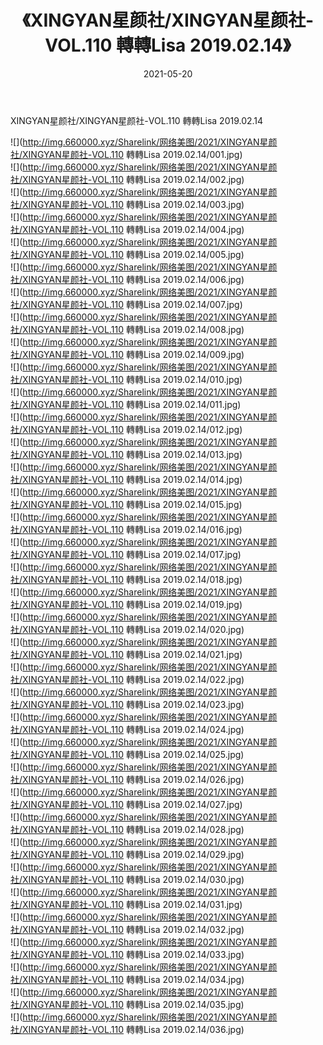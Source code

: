 ﻿---
layout: post
title:  《XINGYAN星颜社/XINGYAN星颜社-VOL.110 轉轉Lisa 2019.02.14》
date:   2021-05-20
img: http://img.660000.xyz/Sharelink/网络美图/2021/XINGYAN星颜社/XINGYAN星颜社-VOL.110 轉轉Lisa 2019.02.14/000.jpg
categories: [美女, 清纯, 唯美]
---

XINGYAN星颜社/XINGYAN星颜社-VOL.110 轉轉Lisa 2019.02.14

 ![](http://img.660000.xyz/Sharelink/网络美图/2021/XINGYAN星颜社/XINGYAN星颜社-VOL.110 轉轉Lisa 2019.02.14/001.jpg) <br>![](http://img.660000.xyz/Sharelink/网络美图/2021/XINGYAN星颜社/XINGYAN星颜社-VOL.110 轉轉Lisa 2019.02.14/002.jpg) <br>![](http://img.660000.xyz/Sharelink/网络美图/2021/XINGYAN星颜社/XINGYAN星颜社-VOL.110 轉轉Lisa 2019.02.14/003.jpg) <br>![](http://img.660000.xyz/Sharelink/网络美图/2021/XINGYAN星颜社/XINGYAN星颜社-VOL.110 轉轉Lisa 2019.02.14/004.jpg) <br>![](http://img.660000.xyz/Sharelink/网络美图/2021/XINGYAN星颜社/XINGYAN星颜社-VOL.110 轉轉Lisa 2019.02.14/005.jpg) <br>![](http://img.660000.xyz/Sharelink/网络美图/2021/XINGYAN星颜社/XINGYAN星颜社-VOL.110 轉轉Lisa 2019.02.14/006.jpg) <br>![](http://img.660000.xyz/Sharelink/网络美图/2021/XINGYAN星颜社/XINGYAN星颜社-VOL.110 轉轉Lisa 2019.02.14/007.jpg) <br>![](http://img.660000.xyz/Sharelink/网络美图/2021/XINGYAN星颜社/XINGYAN星颜社-VOL.110 轉轉Lisa 2019.02.14/008.jpg) <br>![](http://img.660000.xyz/Sharelink/网络美图/2021/XINGYAN星颜社/XINGYAN星颜社-VOL.110 轉轉Lisa 2019.02.14/009.jpg) <br>![](http://img.660000.xyz/Sharelink/网络美图/2021/XINGYAN星颜社/XINGYAN星颜社-VOL.110 轉轉Lisa 2019.02.14/010.jpg) <br>![](http://img.660000.xyz/Sharelink/网络美图/2021/XINGYAN星颜社/XINGYAN星颜社-VOL.110 轉轉Lisa 2019.02.14/011.jpg) <br>![](http://img.660000.xyz/Sharelink/网络美图/2021/XINGYAN星颜社/XINGYAN星颜社-VOL.110 轉轉Lisa 2019.02.14/012.jpg) <br>![](http://img.660000.xyz/Sharelink/网络美图/2021/XINGYAN星颜社/XINGYAN星颜社-VOL.110 轉轉Lisa 2019.02.14/013.jpg) <br>![](http://img.660000.xyz/Sharelink/网络美图/2021/XINGYAN星颜社/XINGYAN星颜社-VOL.110 轉轉Lisa 2019.02.14/014.jpg) <br>![](http://img.660000.xyz/Sharelink/网络美图/2021/XINGYAN星颜社/XINGYAN星颜社-VOL.110 轉轉Lisa 2019.02.14/015.jpg) <br>![](http://img.660000.xyz/Sharelink/网络美图/2021/XINGYAN星颜社/XINGYAN星颜社-VOL.110 轉轉Lisa 2019.02.14/016.jpg) <br>![](http://img.660000.xyz/Sharelink/网络美图/2021/XINGYAN星颜社/XINGYAN星颜社-VOL.110 轉轉Lisa 2019.02.14/017.jpg) <br>![](http://img.660000.xyz/Sharelink/网络美图/2021/XINGYAN星颜社/XINGYAN星颜社-VOL.110 轉轉Lisa 2019.02.14/018.jpg) <br>![](http://img.660000.xyz/Sharelink/网络美图/2021/XINGYAN星颜社/XINGYAN星颜社-VOL.110 轉轉Lisa 2019.02.14/019.jpg) <br>![](http://img.660000.xyz/Sharelink/网络美图/2021/XINGYAN星颜社/XINGYAN星颜社-VOL.110 轉轉Lisa 2019.02.14/020.jpg) <br>![](http://img.660000.xyz/Sharelink/网络美图/2021/XINGYAN星颜社/XINGYAN星颜社-VOL.110 轉轉Lisa 2019.02.14/021.jpg) <br>![](http://img.660000.xyz/Sharelink/网络美图/2021/XINGYAN星颜社/XINGYAN星颜社-VOL.110 轉轉Lisa 2019.02.14/022.jpg) <br>![](http://img.660000.xyz/Sharelink/网络美图/2021/XINGYAN星颜社/XINGYAN星颜社-VOL.110 轉轉Lisa 2019.02.14/023.jpg) <br>![](http://img.660000.xyz/Sharelink/网络美图/2021/XINGYAN星颜社/XINGYAN星颜社-VOL.110 轉轉Lisa 2019.02.14/024.jpg) <br>![](http://img.660000.xyz/Sharelink/网络美图/2021/XINGYAN星颜社/XINGYAN星颜社-VOL.110 轉轉Lisa 2019.02.14/025.jpg) <br>![](http://img.660000.xyz/Sharelink/网络美图/2021/XINGYAN星颜社/XINGYAN星颜社-VOL.110 轉轉Lisa 2019.02.14/026.jpg) <br>![](http://img.660000.xyz/Sharelink/网络美图/2021/XINGYAN星颜社/XINGYAN星颜社-VOL.110 轉轉Lisa 2019.02.14/027.jpg) <br>![](http://img.660000.xyz/Sharelink/网络美图/2021/XINGYAN星颜社/XINGYAN星颜社-VOL.110 轉轉Lisa 2019.02.14/028.jpg) <br>![](http://img.660000.xyz/Sharelink/网络美图/2021/XINGYAN星颜社/XINGYAN星颜社-VOL.110 轉轉Lisa 2019.02.14/029.jpg) <br>![](http://img.660000.xyz/Sharelink/网络美图/2021/XINGYAN星颜社/XINGYAN星颜社-VOL.110 轉轉Lisa 2019.02.14/030.jpg) <br>![](http://img.660000.xyz/Sharelink/网络美图/2021/XINGYAN星颜社/XINGYAN星颜社-VOL.110 轉轉Lisa 2019.02.14/031.jpg) <br>![](http://img.660000.xyz/Sharelink/网络美图/2021/XINGYAN星颜社/XINGYAN星颜社-VOL.110 轉轉Lisa 2019.02.14/032.jpg) <br>![](http://img.660000.xyz/Sharelink/网络美图/2021/XINGYAN星颜社/XINGYAN星颜社-VOL.110 轉轉Lisa 2019.02.14/033.jpg) <br>![](http://img.660000.xyz/Sharelink/网络美图/2021/XINGYAN星颜社/XINGYAN星颜社-VOL.110 轉轉Lisa 2019.02.14/034.jpg) <br>![](http://img.660000.xyz/Sharelink/网络美图/2021/XINGYAN星颜社/XINGYAN星颜社-VOL.110 轉轉Lisa 2019.02.14/035.jpg) <br>![](http://img.660000.xyz/Sharelink/网络美图/2021/XINGYAN星颜社/XINGYAN星颜社-VOL.110 轉轉Lisa 2019.02.14/036.jpg) <br>